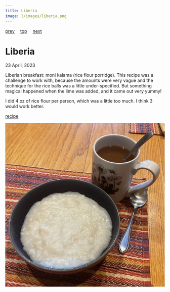 ```yaml
---
title: Liberia
image: l/images/liberia.png
---
```

[prev](lesotho.md)&emsp;
[top](../index.md)&emsp;
[next](libya.md)
# Liberia
23 April, 2023

Liberian breakfast: moni kalama (rice flour porridge). This recipe was
a challenge to work with, because the amounts were very vague and the
technique for the rice balls was a little under-specified.  But
something magical happened when the lime was added, and it came out
very yummy!

I did 4 oz of rice flour per person, which was a little too much. I
think 3 would work better.

[recipe](https://www.okrapantry.com/2022/06/16/moni-kalama-liberian-breakfast-porridge/)

![breakfast](images/liberia.jpeg)
